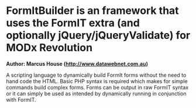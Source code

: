 FormItBuilder is an framework that uses the FormIT extra (and optionally jQuery/jQueryValidate) for MODx Revolution
=================================
**Author: Marcus House (http://www.datawebnet.com.au)**

A scripting language to dynamically build FormIt forms without the need to hand code the HTML.
Basic PHP syntax is required which makes for simple commands build complex forms.
Forms can be output in raw FormIT syntax or it can simply be used as intended by dynamically running
in conjunction with FormIT.
